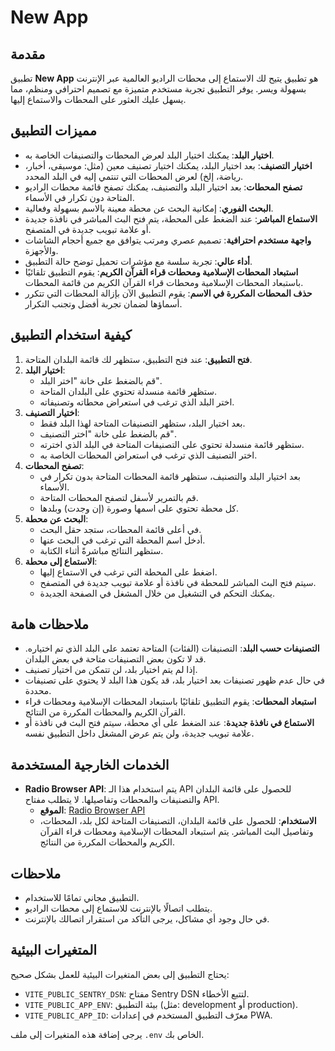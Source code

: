 # New App

## مقدمة

تطبيق **New App** هو تطبيق يتيح لك الاستماع إلى محطات الراديو العالمية عبر الإنترنت بسهولة ويسر. يوفر التطبيق تجربة مستخدم متميزة مع تصميم احترافي ومنظم، مما يسهل عليك العثور على المحطات والاستماع إليها.

## مميزات التطبيق

- **اختيار البلد**: يمكنك اختيار البلد لعرض المحطات والتصنيفات الخاصة به.
- **اختيار التصنيف**: بعد اختيار البلد، يمكنك اختيار تصنيف معين (مثل: موسيقى، أخبار، رياضة، إلخ) لعرض المحطات التي تنتمي إليه في البلد المحدد.
- **تصفح المحطات**: بعد اختيار البلد والتصنيف، يمكنك تصفح قائمة محطات الراديو المتاحة دون تكرار في الأسماء.
- **البحث الفوري**: إمكانية البحث عن محطة معينة بالاسم بسهولة وفعالية.
- **الاستماع المباشر**: عند الضغط على المحطة، يتم فتح البث المباشر في نافذة جديدة أو علامة تبويب جديدة في المتصفح.
- **واجهة مستخدم احترافية**: تصميم عصري ومرتب يتوافق مع جميع أحجام الشاشات والأجهزة.
- **أداء عالي**: تجربة سلسة مع مؤشرات تحميل توضح حالة التطبيق.
- **استبعاد المحطات الإسلامية ومحطات قراء القرآن الكريم**: يقوم التطبيق تلقائيًا باستبعاد المحطات الإسلامية ومحطات قراء القرآن الكريم من قائمة المحطات.
- **حذف المحطات المكررة في الاسم**: يقوم التطبيق الآن بإزالة المحطات التي تتكرر أسماؤها لضمان تجربة أفضل وتجنب التكرار.

## كيفية استخدام التطبيق

1. **فتح التطبيق**: عند فتح التطبيق، ستظهر لك قائمة البلدان المتاحة.
2. **اختيار البلد**:
   - قم بالضغط على خانة "اختر البلد".
   - ستظهر قائمة منسدلة تحتوي على البلدان المتاحة.
   - اختر البلد الذي ترغب في استعراض محطاته وتصنيفاته.
3. **اختيار التصنيف**:
   - بعد اختيار البلد، ستظهر التصنيفات المتاحة لهذا البلد فقط.
   - قم بالضغط على خانة "اختر التصنيف".
   - ستظهر قائمة منسدلة تحتوي على التصنيفات المتاحة في البلد الذي اخترته.
   - اختر التصنيف الذي ترغب في استعراض المحطات الخاصة به.
4. **تصفح المحطات**:
   - بعد اختيار البلد والتصنيف، ستظهر قائمة المحطات المتاحة بدون تكرار في الأسماء.
   - قم بالتمرير لأسفل لتصفح المحطات المتاحة.
   - كل محطة تحتوي على اسمها وصورة (إن وجدت) وبلدها.
5. **البحث عن محطة**:
   - في أعلى قائمة المحطات، ستجد حقل البحث.
   - أدخل اسم المحطة التي ترغب في البحث عنها.
   - ستظهر النتائج مباشرةً أثناء الكتابة.
6. **الاستماع إلى محطة**:
   - اضغط على المحطة التي ترغب في الاستماع إليها.
   - سيتم فتح البث المباشر للمحطة في نافذة أو علامة تبويب جديدة في المتصفح.
   - يمكنك التحكم في التشغيل من خلال المشغل في الصفحة الجديدة.

## ملاحظات هامة

- **التصنيفات حسب البلد**: التصنيفات (الفئات) المتاحة تعتمد على البلد الذي تم اختياره. قد لا تكون بعض التصنيفات متاحة في بعض البلدان.
- إذا لم يتم اختيار بلد، لن تتمكن من اختيار تصنيف.
- في حال عدم ظهور تصنيفات بعد اختيار بلد، قد يكون هذا البلد لا يحتوي على تصنيفات محددة.
- **استبعاد المحطات**: يقوم التطبيق تلقائيًا باستبعاد المحطات الإسلامية ومحطات قراء القرآن الكريم والمحطات المكررة من النتائج.
- **الاستماع في نافذة جديدة**: عند الضغط على أي محطة، سيتم فتح البث في نافذة أو علامة تبويب جديدة، ولن يتم عرض المشغل داخل التطبيق نفسه.

## الخدمات الخارجية المستخدمة

- **Radio Browser API**: يتم استخدام هذا الـ API للحصول على قائمة البلدان والتصنيفات والمحطات وتفاصيلها. لا يتطلب مفتاح API.
  - **الموقع**: [Radio Browser API](https://www.radio-browser.info/)
  - **الاستخدام**: للحصول على قائمة البلدان، التصنيفات المتاحة لكل بلد، المحطات، وتفاصيل البث المباشر. يتم استبعاد المحطات الإسلامية ومحطات قراء القرآن الكريم والمحطات المكررة من النتائج.

## ملاحظات

- التطبيق مجاني تمامًا للاستخدام.
- يتطلب اتصالًا بالإنترنت للاستماع إلى محطات الراديو.
- في حال وجود أي مشاكل، يرجى التأكد من استقرار اتصالك بالإنترنت.

## المتغيرات البيئية

يحتاج التطبيق إلى بعض المتغيرات البيئية للعمل بشكل صحيح:

- `VITE_PUBLIC_SENTRY_DSN`: مفتاح Sentry DSN لتتبع الأخطاء.
- `VITE_PUBLIC_APP_ENV`: بيئة التطبيق (مثل: development أو production).
- `VITE_PUBLIC_APP_ID`: معرّف التطبيق المستخدم في إعدادات PWA.

يرجى إضافة هذه المتغيرات إلى ملف `.env` الخاص بك.